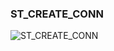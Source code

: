 ### ST_CREATE_CONN


![ST_CREATE_CONN](https://user-images.githubusercontent.com/116869307/214154724-8b937f3d-9158-4a65-8267-347c9eeaf763.png)
















































































